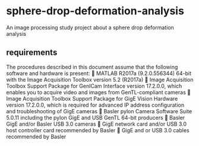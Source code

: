 # sphere-drop-deformation-analysis
An image processing study project about a sphere drop deformation analysis

## requirements
The procedures described in this document assume that the following software and hardware is present: 
 MATLAB R2017a (9.2.0.556344) 64-bit with the Image Acquisition Toolbox version 5.2 (R2017a) 
 Image Acquisition Toolbox Support Package for GenICam Interface version 17.2.0.0, which enables you to acquire video and images from GenTL-compliant cameras 
 Image Acquisition Toolbox Support Package for GigE Vision Hardware version 17.2.0.0, which is required for advanced IP address configuration and troubleshooting of GigE cameras 
 Basler pylon Camera Software Suite 5.0.11 including the pylon GigE and USB GenTL 64-bit producers 
 Basler GigE and/or Basler USB 3.0 cameras 
 GigE network card and/or USB 3.0 host controller card recommended by Basler 
 GigE and or USB 3.0 cables recommended by Basler 